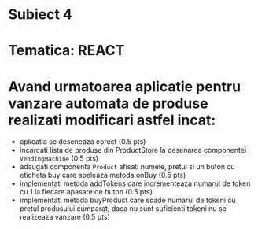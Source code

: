 # Subiect 4
# Tematica: REACT

# Avand urmatoarea aplicatie pentru vanzare automata de produse  realizati modificari astfel incat:
- aplicatia se deseneaza corect (0.5 pts)
- incarcati lista de produse din ProductStore la desenarea componentei `VendingMachine` (0.5 pts)
- adaugati componenta `Product` afisati numele, pretul si un buton cu eticheta buy care apeleaza metoda onBuy (0.5 pts)
- implementati metoda addTokens care incrementeaza numarul de token cu 1 la fiecare apasare de buton (0.5 pts)
- implementati metoda buyProduct care scade numarul de tokeni cu pretul produsului cumparat; daca nu sunt suficienti tokeni nu se realizeaza vanzare (0.5 pts)